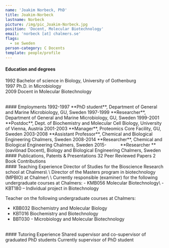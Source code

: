 ```yaml
---
name: 'Joakim Norbeck, PhD'
title: Joakim-Norbeck
lastname: Norbeck
picture: /img/pic_Joakim-Norbeck.jpg
position: 'Docent, Molecular Biotechnology'
email: 'norbeck [at] chalmers.se'
flags:
  - se Sweden
person-category: C Docents
template: people/profile
---
```

#### Education  and degrees

1992 Bachelor of science in Biology, University of Gothenburg\
1997 Ph.D. in Microbiology\
2009 Docent in Molecular Biotechnology 

<br>
#### Employments
1992-1997 **PhD  student**, Department of General and Marine Microbiology, GU, Sweden  
1997-1999 **Researcher**, Department  of General and Marine Microbiology, GU, Sweden  
1999-2001 **Postdoc**,  Dept. of Biochemistry and Molecular Cell Biology, University of Vienna, Austria  
2001-2003 **Manager**, Proteomics  Core Facility, GU, Sweden  
2003-2008 **Assistant  Professor**, Chemical and Biological Engineering Chalmers, Sweden  
2008-2014 **Researcher**,  Chemical and Biological Engineering Chalmers, Sweden  
2015- &nbsp; &nbsp; &nbsp; &nbsp; &nbsp; **Researcher **(oavlönad Docent), Biology and Biological Engineering Chalmers, Sweden  

<br>
#### Publications, Patents  &amp; Presentations
32 Peer Reviewed Papers  
2 &nbsp; Book Contributions  

<br>
#### Teaching Experience
Director of Studies for the Bioscience Research school at Chalmers\
\
Director of the Masters program in biotechnology (MPBIO) at Chalmer\
\
Currently responsible (examiner) for the following undergraduate courses at Chalmers:  
- KMB056 Molecular Biotechnology\
- KBT180 – Individual project in Biotechnology  

Teacher on the following undergraduate courses at  Chalmers:  

* KBB032 Biochemistry and Molecular Biology  
* KBT016 Biochemistry and Biotechnology
* BBT030 - Microbiology and Molecular Biotechnology 

<br>
#### Tutoring Experience
Shared supervisor and co-supervisor of graduated PhD students  
Currently supervisor of PhD student
